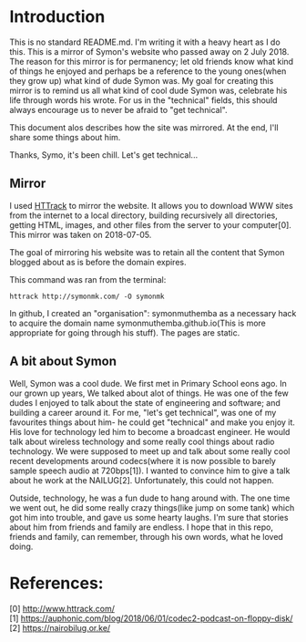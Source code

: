 # Introduction
This is no standard README.md. I'm writing it with a heavy heart as I do this. This is a mirror of Symon's website who passed away on 2 July 2018. The reason for this mirror is for permanency; let old friends know what kind of things he enjoyed and perhaps be a reference to the young ones(when they grow up) what kind of dude Symon was. My goal for creating this mirror is to remind us all what kind of cool dude Symon was, celebrate his life through words his wrote. For us in the "technical" fields, this should always encourage us to never be afraid to "get technical".

This document alos describes how the site was mirrored. At the end, I'll share some things about him.

Thanks, Symo, it's been chill. Let's get technical...

## Mirror
I used [HTTrack](www.httrack.com) to mirror the website. It allows you to download WWW sites from the internet to a local directory, building recursively all directories, getting HTML, images, and other files from the server to your computer[0]. This mirror was taken on 2018-07-05.

The goal of mirroring his website was to retain all the content that Symon blogged about as is before the domain expires.

This command was ran from the terminal:

```
httrack http://symonmk.com/ -O symonmk 
```

In github, I created an "organisation": symonmuthemba as a necessary hack to acquire the domain name symonmuthemba.github.io(This is more appropriate for going through his stuff). The pages are static.

## A bit about Symon
Well, Symon was a cool dude. We first met in Primary School eons ago. In our grown up years, We talked about alot of things. He was one of the few dudes I enjoyed to talk about the state of engineering and software; and building a career around it. For me, "let's get technical", was one of my favourites things about him- he could get "technical" and make you enjoy it. His love for technology led him to become a broadcast engineer. He would talk about wireless technology and some really cool things about radio technology. We were supposed to meet up and talk about some really cool recent developments around codecs(where it is now possible to barely sample speech audio at 720bps[1]). I wanted to convince him to give a talk about he work at the NAILUG[2]. Unfortunately, this could not happen.

Outside, technology, he was a fun dude to hang around with. The one time we went out, he did some really crazy things(like jump on some tank) which got him into trouble, and gave us some hearty laughs. I'm sure that stories about him from friends and family are endless. I hope that in this repo, friends and family, can remember, through his own words, what he loved doing.

# References:
[0] http://www.httrack.com/  
[1] https://auphonic.com/blog/2018/06/01/codec2-podcast-on-floppy-disk/  
[2] https://nairobilug.or.ke/  
